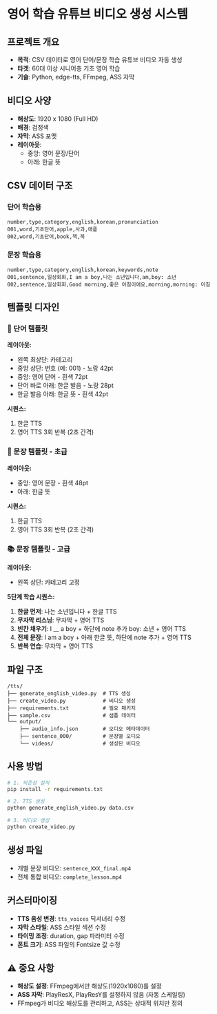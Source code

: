 # 영어 학습 유튜브 비디오 생성 시스템

## 프로젝트 개요
- **목적**: CSV 데이터로 영어 단어/문장 학습 유튜브 비디오 자동 생성
- **타겟**: 60대 이상 시니어층 기초 영어 학습
- **기술**: Python, edge-tts, FFmpeg, ASS 자막

## 비디오 사양
- **해상도**: 1920 x 1080 (Full HD)
- **배경**: 검정색
- **자막**: ASS 포맷
- **레이아웃**:
  - 중앙: 영어 문장/단어
  - 아래: 한글 뜻

## CSV 데이터 구조

### 단어 학습용
```csv
number,type,category,english,korean,pronunciation
001,word,기초단어,apple,사과,애플
002,word,기초단어,book,책,북
```

### 문장 학습용
```csv
number,type,category,english,korean,keywords,note
001,sentence,일상회화,I am a boy,나는 소년입니다,am,boy: 소년
002,sentence,일상회화,Good morning,좋은 아침이에요,morning,morning: 아침
```

## 템플릿 디자인

### 🎯 단어 템플릿
**레이아웃:**
- 왼쪽 최상단: 카테고리
- 중앙 상단: 번호 (예: 001) - 노랑 42pt
- 중앙: 영어 단어 - 흰색 72pt
- 단어 바로 아래: 한글 발음 - 노랑 28pt
- 한글 발음 아래: 한글 뜻 - 흰색 42pt

**시퀀스:**
1. 한글 TTS
2. 영어 TTS 3회 반복 (2초 간격)

### 📖 문장 템플릿 - 초급
**레이아웃:**
- 중앙: 영어 문장 - 흰색 48pt
- 아래: 한글 뜻

**시퀀스:**
1. 한글 TTS
2. 영어 TTS 3회 반복 (2초 간격)

### 📚 문장 템플릿 - 고급
**레이아웃:**
- 왼쪽 상단: 카테고리 고정

**5단계 학습 시퀀스:**
1. **한글 먼저**: 나는 소년입니다 + 한글 TTS
2. **무자막 리스닝**: 무자막 + 영어 TTS
3. **빈칸 채우기**: I __ a boy + 하단에 note 추가 boy: 소년 + 영어 TTS
4. **전체 문장**: I am a boy + 아래 한글 뜻, 하단에 note 추가 + 영어 TTS
5. **반복 연습**: 무자막 + 영어 TTS

## 파일 구조
```
/tts/
├── generate_english_video.py  # TTS 생성
├── create_video.py            # 비디오 생성
├── requirements.txt           # 필요 패키지
├── sample.csv                 # 샘플 데이터
└── output/
    ├── audio_info.json        # 오디오 메타데이터
    ├── sentence_000/          # 문장별 오디오
    └── videos/                # 생성된 비디오
```

## 사용 방법
```bash
# 1. 의존성 설치
pip install -r requirements.txt

# 2. TTS 생성
python generate_english_video.py data.csv

# 3. 비디오 생성
python create_video.py
```

## 생성 파일
- 개별 문장 비디오: `sentence_XXX_final.mp4`
- 전체 통합 비디오: `complete_lesson.mp4`

## 커스터마이징
- **TTS 음성 변경**: `tts_voices` 딕셔너리 수정
- **자막 스타일**: ASS 스타일 섹션 수정
- **타이밍 조정**: duration, gap 파라미터 수정
- **폰트 크기**: ASS 파일의 Fontsize 값 수정

## ⚠️ 중요 사항
- **해상도 설정**: FFmpeg에서만 해상도(1920x1080)를 설정
- **ASS 자막**: PlayResX, PlayResY를 설정하지 않음 (자동 스케일링)
- FFmpeg가 비디오 해상도를 관리하고, ASS는 상대적 위치만 정의